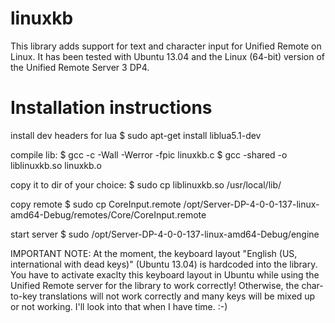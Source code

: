 linuxkb
=======

This library adds support for text and character input for Unified
Remote on Linux. It has been tested with Ubuntu 13.04 and the Linux
(64-bit) version of the Unified Remote Server 3 DP4.

Installation instructions
=========================

install dev headers for lua
$ sudo apt-get install liblua5.1-dev

compile lib:
$ gcc -c -Wall -Werror -fpic linuxkb.c
$ gcc -shared -o liblinuxkb.so linuxkb.o  

copy it to dir of your choice:
$ sudo cp liblinuxkb.so /usr/local/lib/

copy remote
$ sudo cp CoreInput.remote /opt/Server-DP-4-0-0-137-linux-amd64-Debug/remotes/Core/CoreInput.remote 

start server
$ sudo /opt/Server-DP-4-0-0-137-linux-amd64-Debug/engine 

IMPORTANT NOTE: At the moment, the keyboard layout "English (US,
international with dead keys)" (Ubuntu 13.04) is hardcoded into the
library. You have to activate exaclty this keyboard layout in Ubuntu
while using the Unified Remote server for the library to work
correctly! Otherwise, the char-to-key translations will not work
correctly and many keys will be mixed up or not working. I'll look
into that when I have time. :-)



